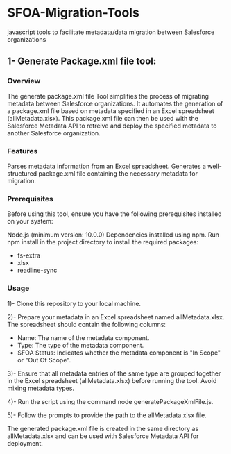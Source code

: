 # SFOA-Migration-Tools
javascript tools to facilitate metadata/data migration between  Salesforce organizations

## 1- Generate Package.xml file tool:

### Overview
The generate package.xml file Tool simplifies the process of migrating metadata between Salesforce organizations. It automates the generation of a package.xml file based on metadata specified in an Excel spreadsheet (allMetadata.xlsx). This package.xml file can then be used with the Salesforce Metadata API to retreive and deploy the specified metadata to another Salesforce organization.

### Features
Parses metadata information from an Excel spreadsheet.
Generates a well-structured package.xml file containing the necessary metadata for migration.

### Prerequisites
Before using this tool, ensure you have the following prerequisites installed on your system:

Node.js (minimum version: 10.0.0)
Dependencies installed using npm. Run npm install in the project directory to install the required packages:
- fs-extra
- xlsx
- readline-sync

### Usage
1)- Clone this repository to your local machine.

2)- Prepare your metadata in an Excel spreadsheet named allMetadata.xlsx. The spreadsheet should contain the following columns:

- Name: The name of the metadata component.
- Type: The type of the metadata component.
- SFOA Status: Indicates whether the metadata component is "In Scope" or "Out Of Scope".

3)- Ensure that all metadata entries of the same type are grouped together in the Excel spreadsheet (allMetadata.xlsx) before running the tool. Avoid mixing metadata types.

4)- Run the script using the command node generatePackageXmlFile.js.

5)- Follow the prompts to provide the path to the allMetadata.xlsx file.

The generated package.xml file is created in the same directory as allMetadata.xlsx and can be used with Salesforce Metadata API for deployment.

